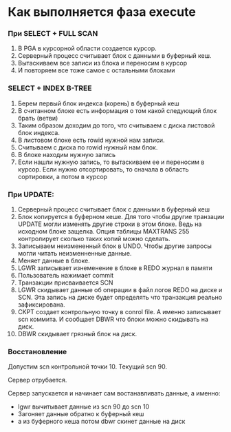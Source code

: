 # Как выполняется фаза execute


### При SELECT + FULL SCAN
  1. В PGA в курсорной области создается курсор.
  2. Серверный процесс считывает блок с данными в буферный кеш.
  3. Вытаскиваем все записи из блока и переносим в курсор
  4. И повторяем все тоже самое с остальными блоками
  
### SELECT + INDEX B-TREE
  1. Берем первый блок индекса (корень) в буферный кеш
  2. В считанном блоке есть информация о том какой следующий блок брать (ветви)
  3. Таким образом доходим до того, что считываем с диска листовой блок индекса.
  4. В листовом блоке есть rowid нужной нам записи.
  5. Считываем с диска по rowid нужный нам блок. 
  6. В блоке находим нужную запись
  7. Если нашли нужную запись, то вытаскиваем ее и переносим в курсор. Если нужно отсортировать, то сначала в область сортировки, а потом в курсор

### При UPDATE: 
  1. Серверный процесс считывает блок с данными в буферный кеш
  2. Блок копируется в буферном кеше. Для того чтобы другие транзации UPDATE могли изменять другие строки в этом блоке. Ведь на исходном блоке защелка. Опция таблицы MAXTRANS 255 контролирует сколько таких копий можно сделать.
  3. Записываем неизмененный блок в UNDO. Чтобы другие запросы могли читать неизменненные данные. 
  4. Меняет данные в блоке.
  5. LGWR записывает изнеменение в блоке в REDO журнал в памяти
  6. Пользователь нажимает commit
  7. Транзакции присваивается SCN
  8. LGWR скидывает данные об операции в файл логов REDO на диске и SCN. Эта запись на диске будет определять что транзакция реально зафиксирована.
  9. CKPT создает контрольную точку в conrol file. А именно записывает scn коммита. И сообщает DBWR что блоки можно скидывать на диск. 
  10. DBWR скидывает грязный блок на диск.
  

### Восстановление
Допустим scn контрольной точки 10. 
Текущий scn 90.

Сервер отрубается.

Сервер запускается и начинает сам востанавливать данные, а именно:
  - lgwr вычитывает данные из scn 90 до scn 10
  - Загоняет данные обратно к буферный кеш
  - а из буферного кеша потом dbwr скинет данные на диск
